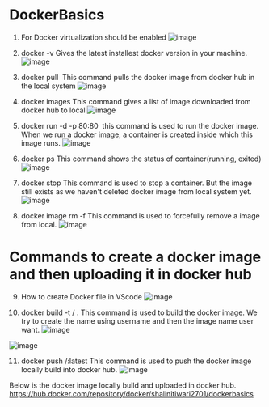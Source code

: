 # DockerBasics

1. For Docker virtualization should be enabled
![image](https://user-images.githubusercontent.com/114802910/194708764-479048a5-92bc-4965-bf0c-f83be41e6b7a.png)

2. docker -v
Gives the latest installest docker version in your machine.
![image](https://user-images.githubusercontent.com/114802910/194708808-1cb56f28-2731-411b-8cfa-203e072a1d9e.png)


3. docker pull <image name>
This command pulls the docker image from docker hub in the local system
![image](https://user-images.githubusercontent.com/114802910/194709248-068fb039-703a-4653-ac05-a76ae3f412c7.png)


4. docker images
This command gives a list of image downloaded from docker hub to local 
![image](https://user-images.githubusercontent.com/114802910/194709276-64db7e64-f109-4311-b3b4-056ab539f60a.png)


5. docker run -d -p 80:80 <image name>
this command is used to run the docker image. When we run a docker image, a container is created inside which this image runs.
![image](https://user-images.githubusercontent.com/114802910/194709982-f44da00c-4883-4403-9510-691a58d2a599.png)

6. docker ps
This command shows the status of container(running, exited)
![image](https://user-images.githubusercontent.com/114802910/194710106-ed90eb1c-bfc7-4da5-92cb-2df8c7085aa7.png)

7. docker stop <containerid>
This command is used to stop a container. But the image still exists as we haven't deleted docker image from local system yet.
![image](https://user-images.githubusercontent.com/114802910/194710148-46048cdd-8771-4b54-b4c5-576266c691e4.png)

8. docker image rm -f <imageid>
This command is used to forcefully remove a image from local.
![image](https://user-images.githubusercontent.com/114802910/194710385-0e8fa6ca-9b3e-4758-8cb9-c79410375ff4.png)


# Commands to create a docker image and then uploading it in docker hub
9.  How to create Docker file in VScode
![image](https://user-images.githubusercontent.com/114802910/194710518-532cfa52-ddb4-4d81-8bdd-f43e115194bc.png)

10. docker build -t <username>/<dockername> .
This command is used to build the docker image. We try to create the name using username and then the image name user want.
![image](https://user-images.githubusercontent.com/114802910/194710672-0eec5df5-34cf-4e83-9075-bf439f5e7fd3.png)

![image](https://user-images.githubusercontent.com/114802910/194710680-b246b202-adf6-499a-abbf-e2ac28cbacf0.png)


11. docker push <username>/<dockername>:latest
This command is used to push the docker image locally build into docker hub.
![image](https://user-images.githubusercontent.com/114802910/194710727-aa333564-e9a9-4517-abac-29478bd01302.png)

Below is the docker image locally build and uploaded in docker hub.
https://hub.docker.com/repository/docker/shalinitiwari2701/dockerbasics
